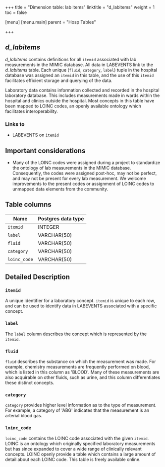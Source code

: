 +++
title = "Dimension table: lab items"
linktitle = "d_labitems"
weight = 1
toc = false

[menu]
  [menu.main]
    parent = "Hosp Tables"

+++

## *d_labitems*

*d_labitems* contains definitions for all `itemid` associated with lab measurements in the MIMIC database. All data in LABEVENTS link to the *d_labitems* table. Each unique (`fluid`, `category`, `label`) tuple in the hospital database was assigned an `itemid` in this table, and the use of this `itemid` facilitates efficient storage and querying of the data.

Laboratory data contains information collected and recorded in the hospital laboratory database. This includes measurements made in wards within the hospital and clinics outside the hospital. Most concepts in this table have been mapped to LOINC codes, an openly available ontology which facilitates interoperability.

### Links to

* LABEVENTS on `itemid`

## Important considerations

* Many of the LOINC codes were assigned during a project to standardize the ontology of lab measurements in the MIMIC database. Consequently, the codes were assigned post-hoc, may not be perfect, and may not be present for every lab measurement.
We welcome improvements to the present codes or assignment of LOINC codes to unmapped data elements from the community.

## Table columns

Name | Postgres data type
---- | ----
`itemid` | INTEGER
`label` | VARCHAR(50)
`fluid` | VARCHAR(50)
`category` | VARCHAR(50)
`loinc_code` | VARCHAR(50)

## Detailed Description

### `itemid`

A unique identifier for a laboratory concept. `itemid` is unique to each row, and can be used to identify data in LABEVENTS associated with a specific concept.

### `label`

The `label` column describes the concept which is represented by the `itemid`.

### `fluid`

`fluid` describes the substance on which the measurement was made. For example, chemistry measurements are frequently performed on blood, which is listed in this column as 'BLOOD'. Many of these measurements are also acquirable on other fluids, such as urine, and this column differentiates these distinct concepts.

### `category`

`category` provides higher level information as to the type of measurement. For example, a category of 'ABG' indicates that the measurement is an arterial blood gas.

### `loinc_code`

`loinc_code` contains the LOINC code associated with the given `itemid`. LOINC is an ontology which originally specified laboratory measurements but has since expanded to cover a wide range of clinically relevant concepts. LOINC openly provide a table which contains a large amount of detail about each LOINC code. This table is freely available online.
